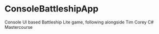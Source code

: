 # ConsoleBattleshipApp
Console UI based Battleship Lite game, following alongside Tim Corey C# Mastercourse
